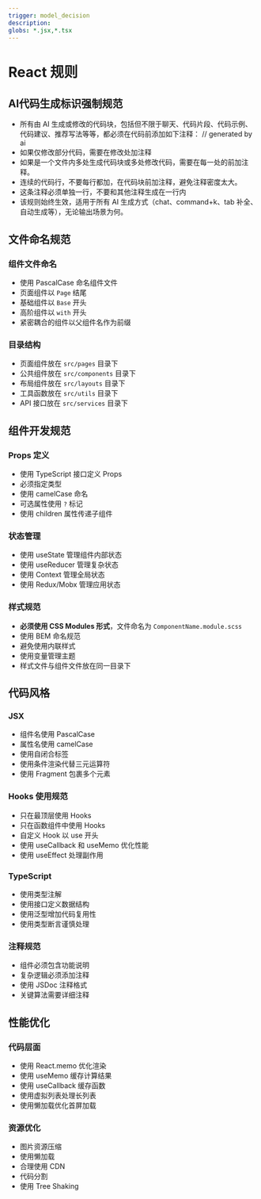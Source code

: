 ```yaml
---
trigger: model_decision
description:
globs: *.jsx,*.tsx
---
```


# React 规则

## AI代码生成标识强制规范

- 所有由 AI 生成或修改的代码块，包括但不限于聊天、代码片段、代码示例、代码建议、推荐写法等等，都必须在代码前添加如下注释： // generated by ai
- 如果仅修改部分代码，需要在修改处加注释
- 如果是一个文件内多处生成代码块或多处修改代码，需要在每一处的前加注释。
- 连续的代码行，不要每行都加，在代码块前加注释，避免注释密度太大。
- 这条注释必须单独一行，不要和其他注释生成在一行内
- 该规则始终生效，适用于所有 AI 生成方式（chat、command+k、tab 补全、自动生成等），无论输出场景为何。

## 文件命名规范

### 组件文件命名

- 使用 PascalCase 命名组件文件
- 页面组件以 `Page` 结尾
- 基础组件以 `Base` 开头
- 高阶组件以 `with` 开头
- 紧密耦合的组件以父组件名作为前缀

### 目录结构

- 页面组件放在 `src/pages` 目录下
- 公共组件放在 `src/components` 目录下
- 布局组件放在 `src/layouts` 目录下
- 工具函数放在 `src/utils` 目录下
- API 接口放在 `src/services` 目录下

## 组件开发规范

### Props 定义

- 使用 TypeScript 接口定义 Props
- 必须指定类型
- 使用 camelCase 命名
- 可选属性使用 `?` 标记
- 使用 children 属性传递子组件

### 状态管理

- 使用 useState 管理组件内部状态
- 使用 useReducer 管理复杂状态
- 使用 Context 管理全局状态
- 使用 Redux/Mobx 管理应用状态

### 样式规范

- **必须使用 CSS Modules 形式**，文件命名为 `ComponentName.module.scss`
- 使用 BEM 命名规范
- 避免使用内联样式
- 使用变量管理主题
- 样式文件与组件文件放在同一目录下

## 代码风格

### JSX

- 组件名使用 PascalCase
- 属性名使用 camelCase
- 使用自闭合标签
- 使用条件渲染代替三元运算符
- 使用 Fragment 包裹多个元素

### Hooks 使用规范

- 只在最顶层使用 Hooks
- 只在函数组件中使用 Hooks
- 自定义 Hook 以 use 开头
- 使用 useCallback 和 useMemo 优化性能
- 使用 useEffect 处理副作用

### TypeScript

- 使用类型注解
- 使用接口定义数据结构
- 使用泛型增加代码复用性
- 使用类型断言谨慎处理

### 注释规范

- 组件必须包含功能说明
- 复杂逻辑必须添加注释
- 使用 JSDoc 注释格式
- 关键算法需要详细注释

## 性能优化

### 代码层面

- 使用 React.memo 优化渲染
- 使用 useMemo 缓存计算结果
- 使用 useCallback 缓存函数
- 使用虚拟列表处理长列表
- 使用懒加载优化首屏加载

### 资源优化

- 图片资源压缩
- 使用懒加载
- 合理使用 CDN
- 代码分割
- 使用 Tree Shaking
